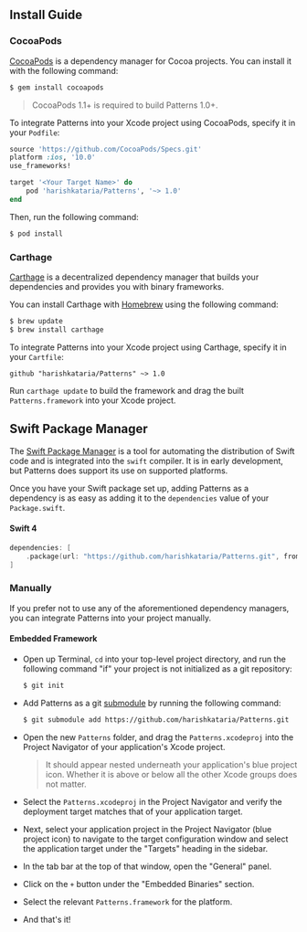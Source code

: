 ## Install Guide

### CocoaPods

[CocoaPods](http://cocoapods.org) is a dependency manager for Cocoa projects. You can install it with the following command:

```bash
$ gem install cocoapods
```

> CocoaPods 1.1+ is required to build Patterns 1.0+.

To integrate Patterns into your Xcode project using CocoaPods, specify it in your `Podfile`:

```ruby
source 'https://github.com/CocoaPods/Specs.git'
platform :ios, '10.0'
use_frameworks!

target '<Your Target Name>' do
    pod 'harishkataria/Patterns', '~> 1.0'
end
```

Then, run the following command:

```bash
$ pod install
```

### Carthage

[Carthage](https://github.com/Carthage/Carthage) is a decentralized dependency manager that builds your dependencies and provides you with binary frameworks.

You can install Carthage with [Homebrew](http://brew.sh/) using the following command:

```bash
$ brew update
$ brew install carthage
```

To integrate Patterns into your Xcode project using Carthage, specify it in your `Cartfile`:

```ogdl
github "harishkataria/Patterns" ~> 1.0
```

Run `carthage update` to build the framework and drag the built `Patterns.framework` into your Xcode project.

## Swift Package Manager

The [Swift Package Manager](https://swift.org/package-manager/) is a tool for automating the distribution of Swift code and is integrated into the `swift` compiler. It is in early development, but Patterns does support its use on supported platforms.

Once you have your Swift package set up, adding Patterns as a dependency is as easy as adding it to the `dependencies` value of your `Package.swift`.

#### Swift 4

```swift
dependencies: [
    .package(url: "https://github.com/harishkataria/Patterns.git", from: "1.0.2")
]
```

### Manually

If you prefer not to use any of the aforementioned dependency managers, you can integrate Patterns into your project manually.

#### Embedded Framework

- Open up Terminal, `cd` into your top-level project directory, and run the following command "if" your project is not initialized as a git repository:

  ```bash
  $ git init
  ```

- Add Patterns as a git [submodule](http://git-scm.com/docs/git-submodule) by running the following command:

  ```bash
  $ git submodule add https://github.com/harishkataria/Patterns.git
  ```

- Open the new `Patterns` folder, and drag the `Patterns.xcodeproj` into the Project Navigator of your application's Xcode project.

    > It should appear nested underneath your application's blue project icon. Whether it is above or below all the other Xcode groups does not matter.

- Select the `Patterns.xcodeproj` in the Project Navigator and verify the deployment target matches that of your application target.
- Next, select your application project in the Project Navigator (blue project icon) to navigate to the target configuration window and select the application target under the "Targets" heading in the sidebar.
- In the tab bar at the top of that window, open the "General" panel.
- Click on the `+` button under the "Embedded Binaries" section.
- Select the relevant `Patterns.framework` for the platform.
- And that's it!
